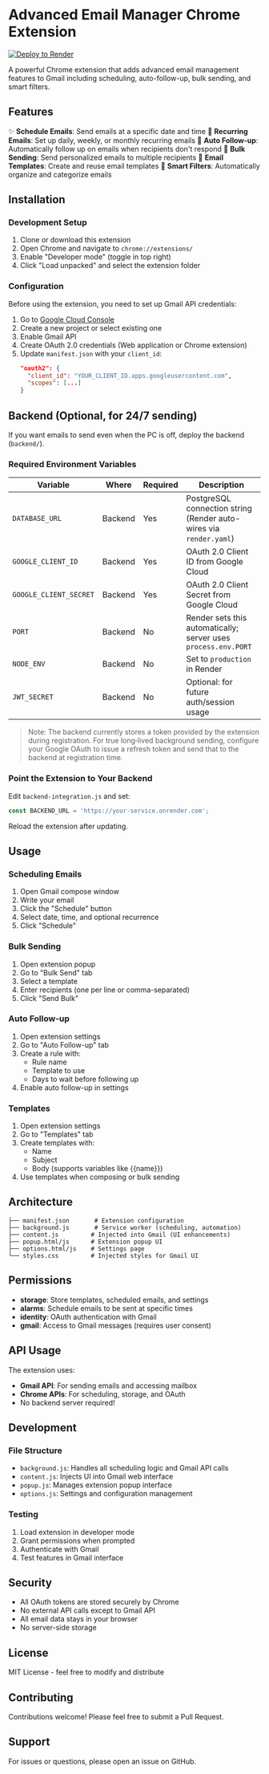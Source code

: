 # Advanced Email Manager Chrome Extension

[![Deploy to Render](https://render.com/images/deploy-to-render-button.svg)](https://render.com/deploy?repo=https://github.com/Raylyrix/TASKFORCE-EXTENTION)

A powerful Chrome extension that adds advanced email management features to Gmail including scheduling, auto-follow-up, bulk sending, and smart filters.

## Features

✨ **Schedule Emails**: Send emails at a specific date and time
📅 **Recurring Emails**: Set up daily, weekly, or monthly recurring emails
🔄 **Auto Follow-up**: Automatically follow up on emails when recipients don't respond
📧 **Bulk Sending**: Send personalized emails to multiple recipients
📝 **Email Templates**: Create and reuse email templates
🎯 **Smart Filters**: Automatically organize and categorize emails

## Installation

### Development Setup

1. Clone or download this extension
2. Open Chrome and navigate to `chrome://extensions/`
3. Enable "Developer mode" (toggle in top right)
4. Click "Load unpacked" and select the extension folder

### Configuration

Before using the extension, you need to set up Gmail API credentials:

1. Go to [Google Cloud Console](https://console.cloud.google.com/)
2. Create a new project or select existing one
3. Enable Gmail API
4. Create OAuth 2.0 credentials (Web application or Chrome extension)
5. Update `manifest.json` with your `client_id`:
   ```json
   "oauth2": {
     "client_id": "YOUR_CLIENT_ID.apps.googleusercontent.com",
     "scopes": [...]
   }
   ```

## Backend (Optional, for 24/7 sending)

If you want emails to send even when the PC is off, deploy the backend (`backend/`).

### Required Environment Variables

| Variable | Where | Required | Description |
|---|---|---|---|
| `DATABASE_URL` | Backend | Yes | PostgreSQL connection string (Render auto-wires via `render.yaml`) |
| `GOOGLE_CLIENT_ID` | Backend | Yes | OAuth 2.0 Client ID from Google Cloud |
| `GOOGLE_CLIENT_SECRET` | Backend | Yes | OAuth 2.0 Client Secret from Google Cloud |
| `PORT` | Backend | No | Render sets this automatically; server uses `process.env.PORT` |
| `NODE_ENV` | Backend | No | Set to `production` in Render |
| `JWT_SECRET` | Backend | No | Optional: for future auth/session usage |

> Note: The backend currently stores a token provided by the extension during registration. For true long‑lived background sending, configure your Google OAuth to issue a refresh token and send that to the backend at registration time.

### Point the Extension to Your Backend

Edit `backend-integration.js` and set:
```javascript
const BACKEND_URL = 'https://your-service.onrender.com';
```
Reload the extension after updating.

## Usage

### Scheduling Emails

1. Open Gmail compose window
2. Write your email
3. Click the "Schedule" button
4. Select date, time, and optional recurrence
5. Click "Schedule"

### Bulk Sending

1. Open extension popup
2. Go to "Bulk Send" tab
3. Select a template
4. Enter recipients (one per line or comma-separated)
5. Click "Send Bulk"

### Auto Follow-up

1. Open extension settings
2. Go to "Auto Follow-up" tab
3. Create a rule with:
   - Rule name
   - Template to use
   - Days to wait before following up
4. Enable auto follow-up in settings

### Templates

1. Open extension settings
2. Go to "Templates" tab
3. Create templates with:
   - Name
   - Subject
   - Body (supports variables like {{name}})
4. Use templates when composing or bulk sending

## Architecture

```
├── manifest.json       # Extension configuration
├── background.js       # Service worker (scheduling, automation)
├── content.js         # Injected into Gmail (UI enhancements)
├── popup.html/js      # Extension popup UI
├── options.html/js    # Settings page
└── styles.css         # Injected styles for Gmail UI
```

## Permissions

- **storage**: Store templates, scheduled emails, and settings
- **alarms**: Schedule emails to be sent at specific times
- **identity**: OAuth authentication with Gmail
- **gmail**: Access to Gmail messages (requires user consent)

## API Usage

The extension uses:
- **Gmail API**: For sending emails and accessing mailbox
- **Chrome APIs**: For scheduling, storage, and OAuth
- No backend server required!

## Development

### File Structure

- `background.js`: Handles all scheduling logic and Gmail API calls
- `content.js`: Injects UI into Gmail web interface
- `popup.js`: Manages extension popup interface
- `options.js`: Settings and configuration management

### Testing

1. Load extension in developer mode
2. Grant permissions when prompted
3. Authenticate with Gmail
4. Test features in Gmail interface

## Security

- All OAuth tokens are stored securely by Chrome
- No external API calls except to Gmail API
- All email data stays in your browser
- No server-side storage

## License

MIT License - feel free to modify and distribute

## Contributing

Contributions welcome! Please feel free to submit a Pull Request.

## Support

For issues or questions, please open an issue on GitHub.
